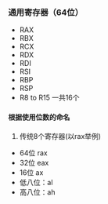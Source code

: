 ### 通用寄存器（64位）
- RAX
- RBX
- RCX
- RDX
- RDI
- RSI
- RBP
- RSP
- R8 to R15
一共16个

#### 根据使用位数的命名
1. 传统8个寄存器(以rax举例)
- 64位
rax
- 32位
eax
- 16位
ax
- 低八位：al
- 高八位：ah
